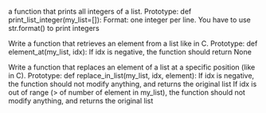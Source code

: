 a function that prints all integers of a list.
         Prototype: def print_list_integer(my_list=[]):
         Format: one integer per line.
         You have to use str.format() to print integers

Write a function that retrieves an element from a list like in C.
         Prototype: def element_at(my_list, idx):
         If idx is negative, the function should return None

Write a function that replaces an element of a list at a specific position (like in C).
         Prototype: def replace_in_list(my_list, idx, element):
         If idx is negative, the function should not modify anything, and returns the original list
         If idx is out of range (> of number of element in my_list), the function should not modify anything, and returns the original list
